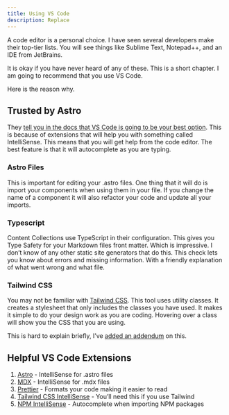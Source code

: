 ```yaml
---
title: Using VS Code
description: Replace
---
```


A code editor is a personal choice. I have seen several developers make their top-tier lists. You will see things like Sublime Text, Notepad++, and an IDE from JetBrains.

It is okay if you have never heard of any of these. This is a short chapter. I am going to recommend that you use VS Code.  

Here is the reason why. 

## Trusted by Astro

They [tell you in the docs that VS Code is going to be your best option](https://docs.astro.build/en/editor-setup/). This is because of extensions that will help you with something called IntelliSense. This means that you will get help from the code editor. The best feature is that it will autocomplete as you are typing.


### Astro Files

This is important for editing your .astro files. One thing that it will do is import your components when using them in your file. If you change the name of a component it will also refactor your code and update all your imports. 


### Typescript

Content Collections use TypeScript in their configuration. This gives you Type Safety for your Markdown files front matter. Which is impressive. I don’t know of any other static site generators that do this. This check lets you know about errors and missing information. With a friendly explanation of what went wrong and what file. 


### Tailwind CSS

You may not be familiar with [Tailwind CSS](https://tailwindcss.com/). This tool uses utility classes. It creates a stylesheet that only includes the classes you have used. It makes it simple to do your design work as you are coding. Hovering over a class will show you the CSS that you are using. 

This is hard to explain briefly, I’ve [added an addendum](/addendum/tailwind/) on this.


## Helpful VS Code Extensions 



1. [Astro](https://marketplace.visualstudio.com/items?itemName=astro-build.astro-vscode) - IntelliSense for .astro files
2. [MDX](https://marketplace.visualstudio.com/items?itemName=unifiedjs.vscode-mdx) - IntelliSense for .mdx files
3. [Prettier](https://marketplace.visualstudio.com/items?itemName=esbenp.prettier-vscode) - Formats your code making it easier to read
4. [Tailwind CSS IntelliSense](https://marketplace.visualstudio.com/items?itemName=bradlc.vscode-tailwindcss) - You’ll need this if you use Tailwind
5. [NPM IntelliSense](https://marketplace.visualstudio.com/items?itemName=christian-kohler.npm-intellisense) - Autocomplete when importing NPM packages